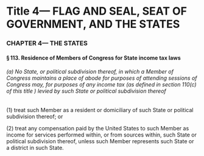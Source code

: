 
# Title 4— FLAG AND SEAL, SEAT OF GOVERNMENT, AND THE STATES
### CHAPTER 4— THE STATES
#### § 113. Residence of Members of Congress for State income tax laws
###### (a) No State, or political subdivision thereof, in which a Member of Congress maintains a place of abode for purposes of attending sessions of Congress may, for purposes of any income tax (as defined in section 110(c) of this title ) levied by such State or political subdivision thereof

(1) treat such Member as a resident or domiciliary of such State or political subdivision thereof; or

(2) treat any compensation paid by the United States to such Member as income for services performed within, or from sources within, such State or political subdivision thereof, unless such Member represents such State or a district in such State.
